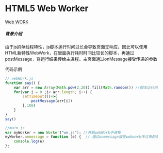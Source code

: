 # 				HTML5 Web Worker

[Web WORK](https://juejin.im/post/59c1b3645188250ea1502e46)

##### 背景介绍

​		由于js的单线程特性，js脚本运行时间过长会导致页面无响应，因此可以使用HTML新特性WebWork，在里面执行耗时时间比较长的脚本，再通过postMessage，将运行结果传给主进程。主页面通过onMessage接受传递的参数

代码示例

```js
// webWork.js
function say() {
    var arr = new Array(Math.pow(2,20)).fill(Math.random()) //脚本运行时间很长
    for(var i = 0 ;i< arr.length; i++) {
        setTimeout(()=>{
            postMessage(arr[i])
        },100)
    }
}
say()

//main.js
var myWorker = new Worker("we.js"); //开启webWork子进程
myWorker.onmessage = function (e) {  // 通过onmessage接受webwork传过来的东西
    console.log(e)
};




```

